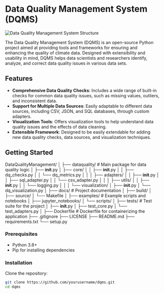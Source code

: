# Data Quality Management System (DQMS)

![Data Quality Management System Structure](URL_TO_PROJECT_STRUCTURE_IMAGE)

The Data Quality Management System (DQMS) is an open-source Python project aimed at providing tools and frameworks for ensuring and enhancing the quality of climate data. Designed with extensibility and usability in mind, DQMS helps data scientists and researchers identify, analyze, and correct data quality issues in various data sets.

## Features

- **Comprehensive Data Quality Checks**: Includes a wide range of built-in checks for common data quality issues, such as missing values, outliers, and inconsistent data.
- **Support for Multiple Data Sources**: Easily adaptable to different data sources, including CSV, JSON, and SQL databases, through custom adapters.
- **Visualization Tools**: Offers visualization tools to help understand data quality issues and the effects of data cleaning.
- **Extensible Framework**: Designed to be easily extendable for adding new data quality checks, data sources, and visualization techniques.

## Getting Started
DataQualityManagement/
│
├── dataquality/                 # Main package for data quality logic
│   ├── __init__.py
│   ├── core/
│   │   ├── __init__.py
│   │   ├── dq_checks.py
│   │   └── dq_metrics.py
│   │
│   ├── adapters/
│   │   ├── __init__.py
│   │   ├── sql_adapter.py
│   │   └── csv_adapter.py
│   │
│   ├── utils/
│   │   ├── __init__.py
│   │   └── logging.py
│   │
│   └── visualization/
│       ├── __init__.py
│       └── dq_visualization.py
│
├── docs/                        # Project documentation
│   ├── build/
│   ├── source/
│   └── Makefile
│
├── examples/                    # Example scripts and notebooks
│   ├── jupyter_notebooks/
│   └── scripts/
│
├── tests/                       # Test suite for the project
│   ├── __init__.py
│   ├── test_core.py
│   └── test_adapters.py
│
├── Dockerfile                   # Dockerfile for containerizing the application
├── .gitignore
├── LICENSE
├── README.md
├── requirements.txt
└── setup.py

### Prerequisites

- Python 3.8+
- Pip for installing dependencies

### Installation

Clone the repository:

```bash
git clone https://github.com/yourusername/dqms.git
cd dqms

